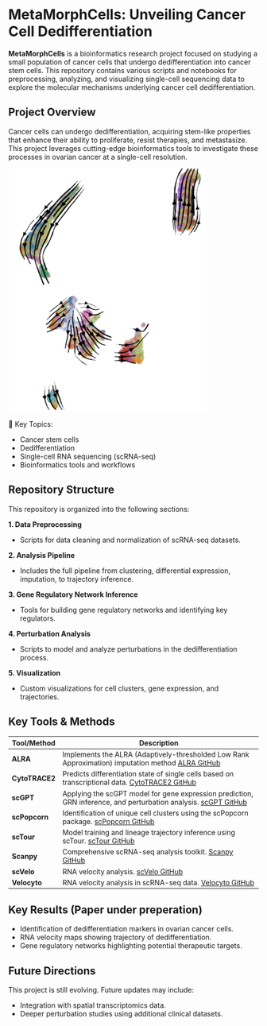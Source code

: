 # MetaMorphCells: Unveiling Cancer Cell Dedifferentiation
**MetaMorphCells** is a bioinformatics research project focused on studying a small population of cancer cells that undergo dedifferentiation into cancer stem cells. This repository contains various scripts and notebooks for preprocessing, analyzing, and visualizing single-cell sequencing data to explore the molecular mechanisms underlying cancer cell dedifferentiation.

## Project Overview
Cancer cells can undergo dedifferentiation, acquiring stem-like properties that enhance their ability to proliferate, resist therapies, and metastasize. This project leverages cutting-edge bioinformatics tools to investigate these processes in ovarian cancer at a single-cell resolution.

<img src="https://github.com/Heinyxiao/MetaMorphCells/blob/main/pseudotime_vector_field.png" alt="Pseudotime Vector Field" width="400"/>


🔬 Key Topics:
- Cancer stem cells
- Dedifferentiation
- Single-cell RNA sequencing (scRNA-seq)
- Bioinformatics tools and workflows

## Repository Structure
This repository is organized into the following sections:

  **1. Data Preprocessing**
  
  - Scripts for data cleaning and normalization of scRNA-seq datasets.
  
  **2. Analysis Pipeline**
  
  - Includes the full pipeline from clustering, differential expression, imputation, to trajectory inference.
  
  **3. Gene Regulatory Network Inference**
  
  - Tools for building gene regulatory networks and identifying key regulators.
  
  **4. Perturbation Analysis**
  
  - Scripts to model and analyze perturbations in the dedifferentiation process.
  
  **5. Visualization**
  
  - Custom visualizations for cell clusters, gene expression, and trajectories.

## Key Tools & Methods

| **Tool/Method** | **Description** |
|-----------------|------------------------------------------------------------------------------------------------------------------------------------------------------------------------------|
| **ALRA**        | Implements the ALRA (Adaptively-thresholded Low Rank Approximation) imputation method [ALRA GitHub](https://github.com/KlugerLab/ALRA)                                         |
| **CytoTRACE2**  | Predicts differentiation state of single cells based on transcriptional data. [CytoTRACE2 GitHub](https://github.com/digitalcytometry/cytotrace2)                             |
| **scGPT**       | Applying the scGPT model for gene expression prediction, GRN inference, and perturbation analysis. [scGPT GitHub](https://github.com/bowang-lab/scGPT)                         |
| **scPopcorn**   | Identification of unique cell clusters using the scPopcorn package. [scPopcorn GitHub](https://github.com/ncbi/scPopCorn)                                                     |
| **scTour**      | Model training and lineage trajectory inference using scTour. [scTour GitHub](https://github.com/LiQian-XC/sctour)                                                            |
| **Scanpy**      | Comprehensive scRNA-seq analysis toolkit. [Scanpy GitHub](https://github.com/scverse/scanpy)                                                                                  |
| **scVelo**      | RNA velocity analysis. [scVelo GitHub](https://github.com/theislab/scvelo_notebooks)                                                                                          |
| **Velocyto**    | RNA velocity analysis in scRNA-seq data. [Velocyto GitHub](https://github.com/velocyto-team/velocyto.py)                                                                      |

## Key Results (Paper under preperation)
- Identification of dedifferentiation markers in ovarian cancer cells.
- RNA velocity maps showing trajectory of dedifferentiation.
- Gene regulatory networks highlighting potential therapeutic targets.

## Future Directions
This project is still evolving. Future updates may include:

- Integration with spatial transcriptomics data.
- Deeper perturbation studies using additional clinical datasets.
